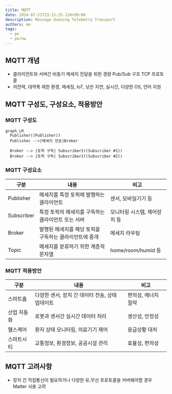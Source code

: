 ```yaml
---
title: MQTT
date: 2024-07-21T23:15:25.120+09:00
description: Message Queuing Telemetry Transport
authors: me
tags: 
  - pe
  - pe/nw 
---
```


## MQTT 개념

- 클라이언트와 서버간 비동기 메세지 전달을 위한 경량 Pub/Sub 구조 TCP 프로토콜
- 저전력, 대역폭 제한 환경, 메세징, IoT, 낮은 지연, 실시간, 다양한 OS, 언어 지원

## MQTT 구성도, 구성요소, 적용방안

### MQTT 구성도

```mermaid
graph LR
  Publisher((Publisher))
  Publisher -->|메세지 전송|Broker

  Broker --> |토픽 구독| Subscriber1((Subscriber #1))
  Broker --> |토픽 구독| Subscriber2((Subscriber #2))
```

### MQTT 구성요소

| 구분 | 내용 | 비고 |
| --- | --- | --- |
| Publisher | 메세지를 특정 토픽에 발행하는 클라이언트 | 센서, 모바일기기 등 |
| Subscriber | 특정 토픽의 메세지를 구독하는 클라이언트 또는 서버 | 모니터링 시스템, 제어장치 등 |
| Broker | 발행된 메세지를 해당 토픽을 구독하는 클라이언트에 중개 | 메세지 라우팅 |
| Topic | 메세지를 분류하기 위한 계층적 문자열 | home/room/humid 등 |

### MQTT 적용방안

| 구분 | 내용 | 비고 |
| --- | --- | --- |
| 스마트홈 | 다양한 센서, 장치 간 데이터 전송, 상태 업데이트 | 편의성, 에너지 절약 |
| 산업 자동화 | 로봇과 센서간 실시간 데이터 처리 | 생산성, 안정성 |
| 헬스케어 | 환자 상태 모니터링, 의료기기 제어 | 응급상황 대처 |
| 스마트시티 | 교통정보, 환경정보, 공공시설 관리 | 효율성, 편의성 |

## MQTT 고려사항

- 장치 간 직접통신이 필요하거나 다양한 유,무선 프로토콜을 커버해야할 경우 Matter 사용 고려
